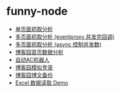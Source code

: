 # funny-node

- [单页面抓取分析][0]
- [多页面抓取分析 (eventproxy 并发完回调)][1]
- [多页面抓取分析 (async 控制并发数)][2]
- [博客园首页数据分析][3]
- [自动AC机器人][4]
- [博客园模拟登录][5]
- [博客园博文备份](https://github.com/hanzichi/funny-node/tree/master/cnblogs-backup)
- [Excel 数据读取 Demo](https://github.com/hanzichi/funny-node/tree/master/xlsx-demo)



[0]: https://github.com/hanzichi/funny-node/tree/master/single-page-analyze
[1]: https://github.com/hanzichi/funny-node/tree/master/multiple-pages-analyze-use-eventproxy
[2]: https://github.com/hanzichi/funny-node/tree/master/multiple-pages-analyze-use-async
[3]: https://github.com/hanzichi/funny-node/tree/master/cnblogs-homepage-analyze
[4]: https://github.com/hanzichi/funny-node/tree/master/auto-AC-machine
[5]: https://github.com/hanzichi/funny-node/tree/master/cnblogs-auto-login